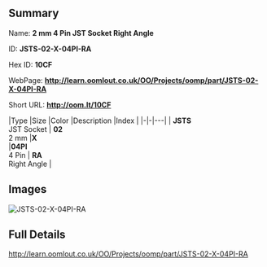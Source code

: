 

## Summary
 
Name: __2 mm 4 Pin JST Socket Right Angle__

ID: __JSTS-02-X-04PI-RA__

Hex ID: __10CF__

WebPage: __http://learn.oomlout.co.uk/OO/Projects/oomp/part/JSTS-02-X-04PI-RA__

Short URL: __http://oom.lt/10CF__


|Type   |Size   |Color   |Description   |Index   |
|-|-|---|
| __JSTS__ <br>JST Socket  | __02__<br>2 mm   |__X__<br>    |__04PI__<br>4 Pin    | __RA__<br> Right Angle |


## Images
![JSTS-02-X-04PI-RA](http://oomlout.com/oomp-gen/parts/JSTS-02-X-04PI-RA/JSTS-02-X-04PI-RA_420.jpg)

## Full Details

 http://learn.oomlout.co.uk/OO/Projects/oomp/part/JSTS-02-X-04PI-RA

